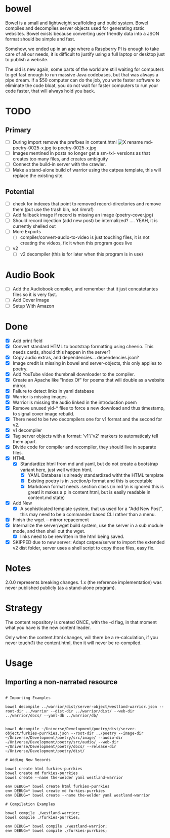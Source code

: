 # bowel
Bowel is a small and lightweight scaffolding and build system.
Bowel compiles and decompiles server objects used for generating static websites.
Bowel exists because converting user friendly data into a JSON format should be simple and fast.

Somehow, we ended up in an age where a Raspberry PI is enough to take care of all our needs,
it is difficult to justify using a full laptop or desktop just to publish a website.

The old is new again, some parts of the world are still waiting for computers to get fast enough to run massive Java codebases, but that was always a pipe dream.
If a $50 computer can do the job, you write faster software to eliminate the code bloat, you do not wait for faster computers to run your code faster, that will always hold you back.

# TODO

## Primary
- [ ] During import remove the prefixes in content.html <img src="/image/md-poetry-0025-x.jpg" alt="X"> rename md-poetry-0025-x.jpg to poetry-0025-x.jpg
- [ ] Images mentined in posts no longer get a sm-/xl- versions as that creates too many files, and creates ambiguity
- [ ] Connect the build-in server with the crawler.
- [ ] Make a stand-alone build of warrior using the catpea template, this will replace the existing site.

## Potential
- [ ] check for indexes that point to removed record-directories and remove them (put use the trash bin, not rimraf)
- [ ] Add fallback image if record is missing an image (poetry-cover.jpg)
- [ ] Should record injection (add new post) be internalized? .... YEAH, it is currently shelled out
- [ ] More Exports
  - [ ] compiler/convert-audio-to-video is just touching files, it is not creating the videos, fix it when this program goes live
- [ ] v2
  - [ ] v2 decompiler (this is for later when this program is in use)

# Audio Book
- [ ] Add the Audiobook compiler, and remember that it just concatetantes files so it is very fast.
- [ ] Add Cover Image    
- [ ] Setup With Amazon

# Done
- [x] Add print field
- [x] Convert standard HTML to bootstrap formatting using cheerio. This needs cards, should this happen in the server?
- [x] Copy audio extras, and dependencies... dependencies.json?
- [x] Image credit is missing in bowel and server-objects, this only applies to poetry.
- [x] Add YouTube video thumbnail downloader to the compiler.
- [x] Create an Apache like "Index Of" for poems that will double as a website mirror.
- [x] Failure to detect links in yaml database
- [x] Warrior is missing images.
- [x] Warrior is missing the audio linked in the introduction poem
- [x] Remove unused yid-* files to force a new download and thus timestamp, to signal cover image rebuild.
- [x] There need to be two decompilers one for v1 format and the second for v2.
- [x] v1 decompiler
- [x] Tag server objects with a format: 'v1'/'v2' markers to automaticaly tell them apart.
- [x] Divide code for compiler and recompiler, they should live in separate files.
- [x] HTML
  - [x] Standardize html from md and yaml, but do not create a bootstrap variant here, just well written html.
    - [x] YAML Database is already standardized witht the HTML template
    - [x] Existing poetry is in .section/p format and this is acceptable
    - [x] Markdown format needs .section class (in md \n is ignored this is great! it makes a p in content html, but is easily readable in content.md state)
- [x] Add New
  - [x] A sophisticated template system, that us used for a "Add New Post", this may need to be a commander based CLI rather than a menu.
- [x] Finish the wget --mirror repacement
- [x] Internalize the server/wget build system, use the server in a sub module mode, and then shell out the wget.
  - [x] links need to be rewritten in the html being saved.
- [x] SKIPPED due to new server: Adapt catpea/server to import the extended v2 dist folder, server uses a shell script to copy those files, easy fix.

# Notes

2.0.0 represents breaking changes.
1.x (the reference implementation) was never published publicly (as a stand-alone program).

# Strategy

The content repository is created ONCE, with the -d flag,
in that moment what you have is the new content leader.

Only when the content.html changes, will there be a re-calculation,
if you never touch(1) the content.html, then it will never be re-compiled.

# Usage

## Importing a non-narrated resource


```shell

# Importing Examples

bowel decompile ../warrior/dist/server-object/westland-warrior.json --root-dir ../warrior --dist-dir ../warrior/dist/ --web-dir ../warrior/docs/ --yaml-db ../warrior/db/


bowel decompile ~/Universe/Development/poetry/dist/server-object/furkies-purrkies.json --root-dir ../poetry --image-dir ~/Universe/Development/poetry/src/image/ --audio-dir ~/Universe/Development/poetry/src/audio/ --web-dir ~/Universe/Development/poetry/docs/ --release-dir ~/Universe/Development/poetry/dist/

# Adding New Records

bowel create html furkies-purrkies
bowel create md furkies-purrkies
bowel create --name the-welder yaml westland-warrior

env DEBUG=* bowel create html furkies-purrkies
env DEBUG=* bowel create md furkies-purrkies
env DEBUG=* bowel create --name the-welder yaml westland-warrior

# Compilation Examples

bowel compile ./westland-warrior;
bowel compile ./furkies-purrkies;

env DEBUG=* bowel compile ./westland-warrior;
env DEBUG=* bowel compile ./furkies-purrkies;


```
